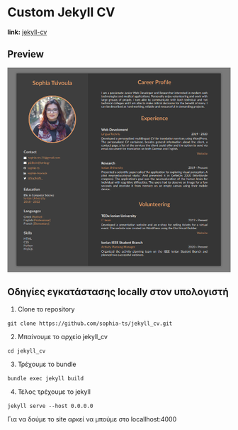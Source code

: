 # Custom Jekyll CV

**link:** [jekyll-cv](https://brave-swanson-35c9b6.netlify.app/)

## Preview

![](./cv.png) 

## Οδηγίες εγκατάστασης locally στον υπολογιστή

1. Clone το repository

`git clone https://github.com/sophia-ts/jekyll_cv.git`

2. Μπαίνουμε το αρχείο jekyll_cv

`cd jekyll_cv`

3. Τρέχουμε το bundle 

`bundle exec jekyll build`

4. Τέλος τρέχουμε το jekyll

`jekyll serve --host 0.0.0.0`

Για να δούμε το site αρκεί να μπούμε στο locallhost:4000

